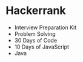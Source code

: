 # Hackerrank

- Interview Preparation Kit
- Problem Solving
- 30 Days of Code
- 10 Days of JavaScript
- Java
